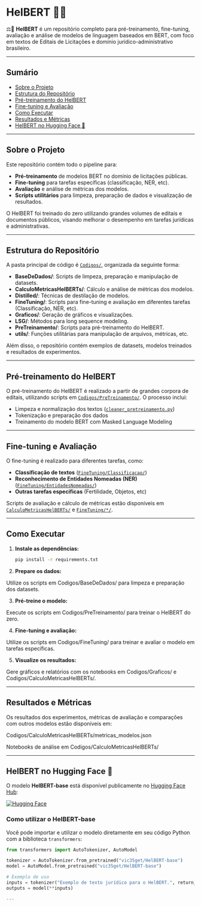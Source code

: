 # HelBERT 👨‍⚖️

⚖📝 **HelBERT** é um repositório completo para pré-treinamento, fine-tuning, avaliação e análise de modelos de linguagem baseados em BERT, com foco em textos de Editais de Licitações e domínio jurídico-administrativo brasileiro.

---

## Sumário

- [Sobre o Projeto](#sobre-o-projeto)
- [Estrutura do Repositório](#estrutura-do-repositório)
- [Pré-treinamento do HelBERT](#pré-treinamento-do-helbert)
- [Fine-tuning e Avaliação](#fine-tuning-e-avaliação)
- [Como Executar](#como-executar)
- [Resultados e Métricas](#resultados-e-métricas)
- [HelBERT no Hugging Face 🤗](#helbert-no-hugging-face)

---

## Sobre o Projeto

Este repositório contém todo o pipeline para:
- **Pré-treinamento** de modelos BERT no domínio de licitações públicas.
- **Fine-tuning** para tarefas específicas (classificação, NER, etc).
- **Avaliação** e análise de métricas dos modelos.
- **Scripts utilitários** para limpeza, preparação de dados e visualização de resultados.

O HelBERT foi treinado do zero utilizando grandes volumes de editais e documentos públicos, visando melhorar o desempenho em tarefas jurídicas e administrativas.

---

## Estrutura do Repositório

A pasta principal de código é [`Codigos/`](Codigos/), organizada da seguinte forma:

- **BaseDeDados/**: Scripts de limpeza, preparação e manipulação de datasets.
- **CalculoMetricasHelBERTs/**: Cálculo e análise de métricas dos modelos.
- **Distilled/**: Técnicas de destilação de modelos.
- **FineTuning/**: Scripts para fine-tuning e avaliação em diferentes tarefas (Classificação, NER, etc).
- **Graficos/**: Geração de gráficos e visualizações.
- **LSG/**: Métodos para long sequence modeling.
- **PreTreinamento/**: Scripts para pré-treinamento do HelBERT.
- **utils/**: Funções utilitárias para manipulação de arquivos, métricas, etc.

Além disso, o repositório contém exemplos de datasets, modelos treinados e resultados de experimentos.

---

## Pré-treinamento do HelBERT

O pré-treinamento do HelBERT é realizado a partir de grandes corpora de editais, utilizando scripts em [`Codigos/PreTreinamento/`](Codigos/PreTreinamento/). O processo inclui:
- Limpeza e normalização dos textos ([`cleaner_pretreinamento.py`](Codigos/BaseDeDados/cleaner_pretreinamento.py))
- Tokenização e preparação dos dados
- Treinamento do modelo BERT com Masked Language Modeling

---

## Fine-tuning e Avaliação

O fine-tuning é realizado para diferentes tarefas, como:
- **Classificação de textos** ([`FineTuning/Classificacao/`](Codigos/FineTuning/Classificacao/))
- **Reconhecimento de Entidades Nomeadas (NER)** ([`FineTuning/EntidadesNomeadas/`](Codigos/FineTuning/EntidadesNomeadas/))
- **Outras tarefas específicas** (Fertilidade, Objetos, etc)

Scripts de avaliação e cálculo de métricas estão disponíveis em [`CalculoMetricasHelBERTs/`](Codigos/CalculoMetricasHelBERTs/) e [`FineTuning/*/`](Codigos/FineTuning/).

---

## Como Executar

1. **Instale as dependências:**
   ```bash
   pip install -r requirements.txt

2. **Prepare os dados:**

Utilize os scripts em Codigos/BaseDeDados/ para limpeza e preparação dos datasets.

3. **Pré-treine o modelo:**

Execute os scripts em Codigos/PreTreinamento/ para treinar o HelBERT do zero.

4. **Fine-tuning e avaliação:**

Utilize os scripts em Codigos/FineTuning/ para treinar e avaliar o modelo em tarefas específicas.

5. **Visualize os resultados:**

Gere gráficos e relatórios com os notebooks em Codigos/Graficos/ e Codigos/CalculoMetricasHelBERTs/.

---

## Resultados e Métricas

Os resultados dos experimentos, métricas de avaliação e comparações com outros modelos estão disponíveis em:

Codigos/CalculoMetricasHelBERTs/metricas_modelos.json

Notebooks de análise em Codigos/CalculoMetricasHelBERTs/

---

## HelBERT no Hugging Face 🤗

O modelo **HelBERT-base** está disponível publicamente no [Hugging Face Hub](https://huggingface.co/vic35get/HelBERT-base):

[![Hugging Face](https://img.shields.io/badge/HuggingFace-HelBERT--base-yellow?logo=huggingface)](https://huggingface.co/vic35get/HelBERT-base)


### Como utilizar o HelBERT-base

Você pode importar e utilizar o modelo diretamente em seu código Python com a biblioteca `transformers`:

```python
from transformers import AutoTokenizer, AutoModel

tokenizer = AutoTokenizer.from_pretrained("vic35get/HelBERT-base")
model = AutoModel.from_pretrained("vic35get/HelBERT-base")

# Exemplo de uso
inputs = tokenizer("Exemplo de texto jurídico para o HelBERT.", return_tensors="pt")
outputs = model(**inputs)

---